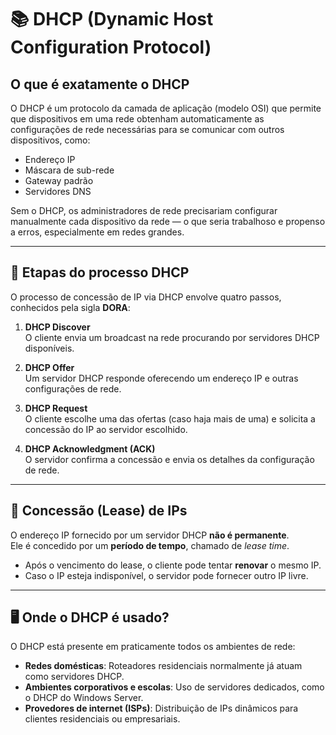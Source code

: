 # 📚 DHCP (Dynamic Host Configuration Protocol)

## O que é exatamente o DHCP

O DHCP é um protocolo da camada de aplicação (modelo OSI) que permite que dispositivos em uma rede obtenham automaticamente as configurações de rede necessárias para se comunicar com outros dispositivos, como:

- Endereço IP
- Máscara de sub-rede
- Gateway padrão
- Servidores DNS

Sem o DHCP, os administradores de rede precisariam configurar manualmente cada dispositivo da rede — o que seria trabalhoso e propenso a erros, especialmente em redes grandes.

---

## 🔁 Etapas do processo DHCP 

O processo de concessão de IP via DHCP envolve quatro passos, conhecidos pela sigla **DORA**:

1. **DHCP Discover**  
   O cliente envia um broadcast na rede procurando por servidores DHCP disponíveis.

2. **DHCP Offer**  
   Um servidor DHCP responde oferecendo um endereço IP e outras configurações de rede.

3. **DHCP Request**  
   O cliente escolhe uma das ofertas (caso haja mais de uma) e solicita a concessão do IP ao servidor escolhido.

4. **DHCP Acknowledgment (ACK)**  
   O servidor confirma a concessão e envia os detalhes da configuração de rede.

---

## 📆 Concessão (Lease) de IPs

O endereço IP fornecido por um servidor DHCP **não é permanente**.  
Ele é concedido por um **período de tempo**, chamado de *lease time*.

- Após o vencimento do lease, o cliente pode tentar **renovar** o mesmo IP.
- Caso o IP esteja indisponível, o servidor pode fornecer outro IP livre.

---

## 🖥️ Onde o DHCP é usado?

O DHCP está presente em praticamente todos os ambientes de rede:

- **Redes domésticas**: Roteadores residenciais normalmente já atuam como servidores DHCP.
- **Ambientes corporativos e escolas**: Uso de servidores dedicados, como o DHCP do Windows Server.
- **Provedores de internet (ISPs)**: Distribuição de IPs dinâmicos para clientes residenciais ou empresariais.
